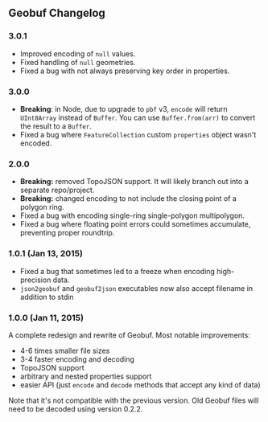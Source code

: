 ## Geobuf Changelog

### 3.0.1

- Improved encoding of `null` values.
- Fixed handling of `null` geometries.
- Fixed a bug with not always preserving key order in properties.

### 3.0.0

- **Breaking**: in Node, due to upgrade to `pbf` v3, `encode` will return `UInt8Array` instead of `Buffer`. You can use `Buffer.from(arr)` to convert the result to a `Buffer`.
- Fixed a bug where `FeatureCollection` custom `properties` object wasn't encoded.

### 2.0.0

- **Breaking:** removed TopoJSON support. It will likely branch out into a separate repo/project.
- **Breaking:** changed encoding to not include the closing point of a polygon ring.
- Fixed a bug with encoding single-ring single-polygon multipolygon.
- Fixed a bug where floating point errors could sometimes accumulate, preventing proper roundtrip.

### 1.0.1 (Jan 13, 2015)

- Fixed a bug that sometimes led to a freeze when encoding high-precision data.
- `json2geobuf` and `geobuf2json` executables now also accept filename in addition to stdin

### 1.0.0 (Jan 11, 2015)

A complete redesign and rewrite of Geobuf. Most notable improvements:

- 4-6 times smaller file sizes
- 3-4 faster encoding and decoding
- TopoJSON support
- arbitrary and nested properties support
- easier API (just `encode` and `decode` methods that accept any kind of data)

Note that it's not compatible with the previous version.
Old Geobuf files will need to be decoded using version 0.2.2.
